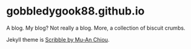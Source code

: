 gobbledygook88.github.io
========================

A blog. My blog? Not really a blog. More, a collection of biscuit crumbs.

Jekyll theme is [Scribble by Mu-An Chiou](http://scribble.muan.co/2013/05/06/scribble-the-jekyll-theme/). 
